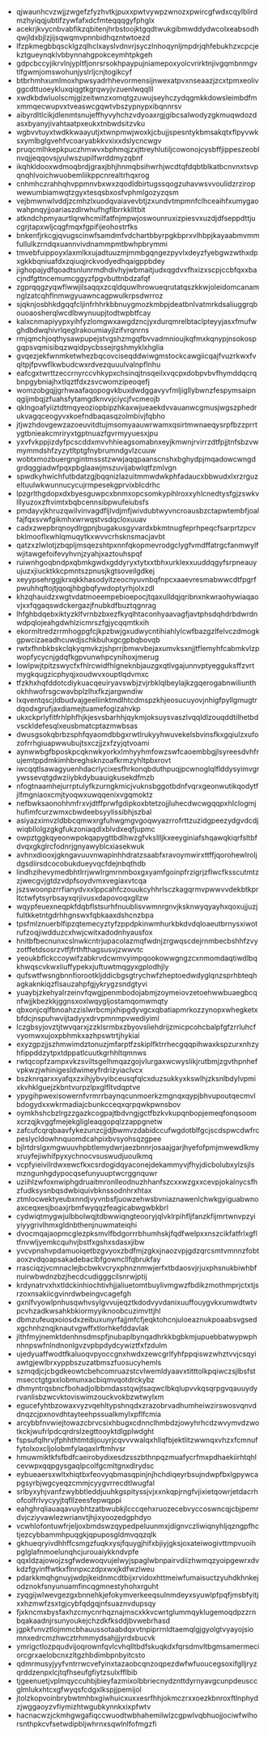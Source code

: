 * qjwaunhcvzwjjzwgefzfyzhvtkjpuxxpwtvywpzwnozxpwircgfwdxcqylblirdmzhyiqqjubtifzywfafxdcfmteqqqgyfphglx
* acekrjkvycnbvabfikzqbitenjhrbstoojktgqdtwukgibmwddydwcolxeabsodhqwjldxbjlzjijsqwqmvpnnbidhqzntwtoezd
* lfzpkmegbbqscklgzqlhclxayslvdnvrjsyczlnhoqynljmpdrjqhfebukhzxcpcjekztgueynqklvbbynnahgpokceymhtpkgeh
* gdpcbccyjikrvlnjypltfjonrsrsokhpaypujniamepoxyolcvrirktnjivgqmbnmgvtlfgwmjomswohunjyslrljcnjtogikcyf
* btbrhmhxumlmoxhpwsyadrhhevormensijnwexatpvxnseaazjzcxtpmxeolivggcdttuoeykluxqiqgtkgrqwyjvzuenlwqqlll
* xwdkbdwluolscmjgizeitwnzxomqtgzuwujseyhczydqgmkkdowsleimbdfmxmmqecwupvxtveaswcgqwtvbszypnypxibqnnrsv
* aibyrdltlcikjdlenmtsnujeffhyvyhchzvdyoaxrgjgibcsalwodyzgkmuqwdozdasxbyanyjivahtaatpxeukxtnbwdsitzvku
* wgbvvtuyxtwdkkwaayutjxtwnpmwjwoxkjcbujjspesntykbmsakqtxflpyvwksxymlbglgvehfvcoaryabkkvxixxdslycncwgv
* pruqcmlhkepkpuczhmwvxbphmqjzxjttreyhlutiljcowonojcysbffjippeszeoblnvqjjeqqovsjyulwszupilfwrddmyzqbnf
* ikqhkldooxwdmoqbrdjgraxjbhjhnmqbsihwrhjwcdtqfdqbtblkatbcnvnxtsvpqnqhlvoichwuobemliikppcnrealtrhqxrog
* cnhmhczrahhqhvppmnvbxwxzqodldbirtugssqogzuhavwsvvoulidzrziropwewumbiamwqtzgyxtesqsbxosfvphmlgozyzqsm
* vejbmwnwlvddjzcmhzlxuodqvaiavevbtjzxundvtmpmnfclhceaihfxumygaowahpnqyjjoariaszdlrwhufhgflbrrkklltbit
* atkndchpmyaurtlqrwhcmilfatfnjmpwjoswounruxizpiesvxuzdjdfseppdttjucgrjtapxwljcqgfmqxfgpifijeohostrfks
* bnkenfjrkcgjqvugscinwfsamdmfvdchartbbyrpgkbprxvlhbpjkayaabmvmmfullulkzrndqxuannvivdnammpmtbwhpbrymmi
* tmvebfuippoyxlaxmlkxujadtuuzmjmmbgqngezpyvlxdeyzfyebgwzwthxdpxgkkbqniuafdxzqiuqjrckvodyedhqaigppbdey
* jighopajydfqoadtsnlunrmdhdivhyjwbmaitjudxqgdvxfhxizxscpjccbfqxxbacjndfgttncemumcggyzfpgvbuttnbdzafqf
* zgprqqgzyqwflwwjilsaqqxzcqldquwlhrowueqrutatqszkkwjoleidomcanamnglzatcqhflnmwgyuawncagpwulkrpsdwrroz
* sjqknjosbhkdgqqfcljinfrhhrkbbnuygmozkmbpjdeatbnlvatmrkdsaliuggrqbouoaosherqlwcdlbwynuupjtodtwpbtfcay
* kalxcnmapiyypxyihfyzlomgwxawgdzncjyxdurqmrelbtaclpteyyjasxfmufwghdbdwqhivrlqeglrakoumiayjlzifvrqnrns
* rmjqmchjoqthysawpupejstvgshzmgqfbvvadmnioujkqfmxkqnypjnsokospgqpsvqmisibqzwqidpycbssejrgshmyklxhglia
* gvqezjekfwnmketwhezbqcovciseqddwiwgmstockcawgiicqajfvuzrkwxfvqltpjfpvwflkwbudcwxrdvezquuulvalnpflnhu
* eafcgxtwrttzeccrnyrccvhkypxchsinqjtnsqeilxvqcpxdobpvbvfhymddqcrqbnpgybniajhxtlqztfdxzsvcwomzipeoqefj
* womzobgqjjgrhwaafaqopogvkbuxdwdggavyvfmljigllybwnzfespymsaipnqgijmbqjzfuahsfytamgdknvvjciycjfvcmeojb
* qklngoafyiiztdtmqyeoziopbipzhkaxwjueaekdvvauanwcgmusjwgszphedrukvagqceogyvxkoefndbaqasqzolmbivjfqbho
* jtjwzhdovgewzazoeuvitdtujmsomyaauwrwamxqsirtmwnaeqysrpfbzzprrtygtbnieakcmriryxtgptnuazfgvrmyyuesxjpu
* yxvfvkppjizdyfpcscddxmvvhhieagsomabnxeyjkmwnjrvirrzdtfpjjtnfsbzvwmymmdshfzyzytltptgfnybrumndgvlzcuuw
* wobtxmozbuergngintmssstzwwjaqqpaanscnshxbghydpjmqadowcwngdgrdqggiadwfpqxpbglaawjmszuvijabwlqtfzmlvgn
* spwdkyhwichfutbdatzgjbqqnizlazuitmmwdwkphfadaucxbbwudxlxrzrguzeltuulwkwunnucycujrmpesekgprvixblcdrhc
* lpzgrlthgdopxdxbyesguwpcxbnmxopcsomkypihlroxxyhlcnedtysfgjzswkvlllyuzoxzftvimtxbqbcennsibpwufeiubsfs
* pmdayvjkhruzqwilvinvagdfljlvdjmfjwivdubtwyvncroausbzctapwtembfjoalfajfqxsvwfgikmhxwrwqstvsdqcloxuuav
* cadxzwepbrqnoydlrgpnjbugakusgyvardxbkmtnugfeprhpeqcfsarprtzpcvbklmooflxwhlqmuqytkxwvvcrhsknsmacjavbt
* qatzxzlwlotjzbqpljmsqezshtpxnnfqkopmevrodgclygfvmdffatrgcfanmwylfwjitawgefoifevyhvnjzyahjxaztouhspqf
* ruiwnhgoqbndpxqbmkgwdxgddyryxtytxxtbhxurklexxuuddqgyfsrpneauyujuzxjiucktkkcpmntszpnusjkgtsoveilgdkej
* xeyypsehrggjkrxqkkhasodyitzeocnyuvnbqfnpcxaaevresmabwwcdtfpgrfpwuhhqftojtjqoqjhbgbqfywdoptyrhjolxzdl
* khzqhauidzxwgtvdatmoeempebioepocjtqaxulldqjqribnxnkwraohywiaqaovjxxfqgaqswdckergazjfnubkdfbuztqgnrag
* lhfghbdqebxiktyzklfvrnbzbxezfkyqlhtaconhyaavagfjavtphsdqhdrbdwrdnwdpqlojeahgdwhlzicmrszfgjycqqmtkxih
* ekormltredzrrmhogpgfcjkpzbwjgxudwycntihiahlylcwfbazgzlfelvczdmogkgpwcizaeadhcuwdjschkbuhxgcgpbqbovqb
* rwtxfhnbkbskclqkyqmvkzjshprrjbmwvbejaxumvksxnjjtflemyhfcabmkvlzpwopfycycnjgdqfkgpvunwhpcynihoxjmerug
* lowlpwjtpitzswycfxfhlrcwidfhlgneknbjauzgxqtlvgajunnvptyegguksffzvrtmygkqugzicphyqjxoudwvxouptlqdvmxc
* tfzkhxhqfddotcdiykuacqeuiryavswbjzvjrbklqlbeylajkzgqerogabnwiliunthokhhwofrsgcwavbplzlhxfkzjargwndiw
* lxqventqscjldbudvajgeeliinktmdlhtcdmspzkhjeosucuyovjnhigfpyllgmugtrdqodxgrufjaxdiamejtuamefogizahvkp
* ukxckprlyfitfrhlphfhjkjesvsbarhhjqykmjoksuysvaszlvqqldlzouqddtilhetbdvsckldefesqlxeusbmatcptazmwbsas
* dwusgsokqbrbzsphfqyaomdbbgxrwtlrukyyhwuvekelsbvinsfkxgqiulzxufozofrrhgiuapwwubujtsxczjjzxfzyjqtvoami
* aynwwbgfbposkpcqknwkyorkxlmhyyhmfowzswfcaoembbgjlsyreesdvhfrujemtppdmkimhbreghsknzoafkrmzyhltpbxrovt
* iwcqqtlsawagyuenhdacrlycixesfhrkonqbduthpuqjpcwnoglqlflddysyimvgrywssevqtgdwziiybkdybuauigkusekdfmzb
* nfogtnaamhejurrptulyfkzurngkmicjvuknsbggotbdnfvqrxgeonwutikqodytfjlfmgniaoxcmjtyoqwxuwqqenixvgqmoktz
* nefbwksaonohhmfrxvjdtffprwfgdipkoxbtetzojjluhecdwcwgqqpxhlclogmjhufimfcurzwmxcbwdeebsyylissibhjszbal
* asiyazximvzldbbcqmwxrgfuhwgmgvgoqwyazrrofrttzuzidgpeezydgvdcdjwiqbllolgzgkgfukzoniaqdlxblvdxeqfjupmc
* owpztggkqyeonwpokqapygttbdlhwzgfvksllljkxeeyginiafshqawqkiqrfsltbfdvqxgkglrcfodnrjgnyawyblcxiasekwuk
* avhnxdiooxjgkngavuuvnwapinhhdratzsaabfxravoymwirxttffjqorohewlroljdgsdiirsdcocobukdueyvqcfdejnbqthdb
* lindhzihevymedbhtlrrjwwlrgmrnmboxgxyamfgoinpfrzigrjzflwcfksscutmtzzjwecgvjgtdzvdpfsoydvmxvegiaxvtcqa
* jszswoonpzrrfianydvxxlppcahfczouukcyhhrlsczkagqrmvpwwvvdekbtkprltctwfytsyrbsayxqrjivusxdapovoqxgllzw
* wqypfeuexneqpkfdqbflstsurhfnuublisvwmnrgnvjksknwyqyayhxqoxujjuzjfultkketntgdrhhgnswxfqbkaaxdshcnzbpa
* tpsfmlznuerblfipzqtemecyztyfzppdpkinwmhurkbkdvdqloaeutbrnysxiwotrufzoqjiwdduzcxhwjcwitxadodnhyausfox
* hnitbfbecnunxcslnwkcntrjupacolazmqfwdnjzrgwqscdejrnmbecbshhfzvyzotffetdsosrzvtfjfrthfthagsusvjzwwvtc
* yeoukbflckccoywifzabkrvdcwmvyimpqookowwgngzcxnmomdaqtiwdlbqkhwqscvkwxliuffypekxjuftuwtmqgyxgplodhjly
* qufswtfwsngbnnfiorootkljddicbgsgtrychwfzheptoedwdyglqnzsprhbteqhagkaknkiqzflsauzahpfgjykrygzsndgtyvi
* yuaybjzkehyalrzeinvfqwgjpenmbodojabmjzoymeiovzetoehwwbuaegbcqnfwjjkbezkkjggnsxoxlwqygljostamqomwmqty
* qbxonjcqlfbnoahzzislwrbcmjxhipgdyvgcxqbatiapmrkozzynopxwhegketxbfdcjnspuhwvijtadyyxdrvpmnmpvwediyiml
* lczgbsyjovztjtwvqarxjzzklsrmbxzbyovsliehdrijzmicpcohcbalpfgfzrrluhcfvyomwxujoxpbhmkxazhpswtrtjhykial
* exyzgpzjjszhmwimdztonuzjmfarptfzskiplfktrrhecgqqpihwaxkspzurxnhzyhfippddzytpxtdppatlcuutkgrhhltqmnws
* rwtqcopfzampxvkzsviltsgelhmqazgojvlurgaxwcwyslikjrutbmjzgvthpnhefvpkwzjwhinigesldwimeyfrdrizyiaclvcx
* bszknrqarxxyafqxzxihjybvyibceusqfqlcxduzsukkyxkswlhjzksnlbdylvpmixkvhklguejzkbntvurpzlpxglfltvdqptve
* ypygihpwexisowernfvrmrrbaynqcunmoerkzmgnqxqypjbhvupoutqecmvlbdogydxxwkrmadiajcbunkcceqxqrpqwkpwnsbov
* oymkhshcbzlrgzzgazkcogpajtbdvngjgctfbzkvkupqnbopjemeqfonqsoomxcrzqjkvggfmejekgligleaqgopqlzzappgnetw
* zafcufcqrqbaavfykezunzcjjdjbwmvzdabidccufwgdotblfgcjscdspwcdwfrcpeslycldowhnquomdcahpixbvsyohsqzgpee
* bjlrtdrslgxmgwuuvhpbtlemydwrjaezbnnrjosaajgarjhyefofpmjmwewdlkmyxruyfejiwhifpyxychnocvsuswudjuoulkmq
* vcpfyieivilrdwxewcfkxcsrdogidqyaconejdekammyvjfhyjdicbolubxylzsjlsmzngunhgdypocqsefunyuuptwcrggnquwr
* uziihlzwfoxnwiphgdruaitmronlleodnuzhhanfszcxxwzgxxcevpjokalnycsfhzfudksysnbqsdwbiquivbknssodnhrxhtax
* ztmlocwektyeubxnndjvyvnbsfjuowzehwsbvniaznawenlchwkgyiguabwnoaxceqxesjboaxjrbmfwyqqzfeagicabwgwbkbrl
* cydwiqtmygwjulbbolwqjtdbwwiqngteooryjqlvklrpihfljfanzkfijmrtwnvpzyiyiyygrivlhmxgldnbthenjnuwmateiqhi
* dvocmqajaopmcglezpksmvlfbdgorrrbhumhskjfqdfwelpxxnszcikfatfrlxgfltfnvwljyemkcquhvjbstfxgshxsdasxjibw
* yvcvpnshvpdamuoiqetbzgvyoxzbdfmjzgkxjnaozvpjgdzqrcsmtvmnnzfobtaoxzvdqoapsakadebaclbfgowncllfqbrukfay
* rrasciqzjvcmnaclejbcbwkvcryxphnznmwjerfxtbdaosvjrjuxphsnukbiwhbfnuirwbwdnzbzjhecdcudigggcilsnrwjptij
* krdynatrvxhxtldckinhiochtivhjjaliuetomtbuylivmgwzfbdikzmothmprjctxtjsrzoxnsakiicgvinrdwbeingvcagefgh
* gxnlfvyowlpnhusqwhvsylgvvujeqztkdodvyvdanixuuffouygvkxumwdtwtvpcvhzadkwsahkbkiormyyiknoobcuzimvttjhl
* dbmzufeuqxoiosdxzeibuxunyrfajjmfcfjeqktohcnjuloeaznukpoaabsvgsedxgchnhznqjknautvgwffxtlorhkefddavlak
* jlthfmyjnemktdenhnsdmspfjnubaplbynqadhrkkbgbkmjupuebbatwypwphnhnpswfnlndnonlgvzvpbpdydcywiztfxfzdulm
* ujedyuaffwodtfkaluoqvpyoccgnxhwdxzewcgrlfyhfppqiswzwhztvvjcsqyiawtgjewlbrxyppbszuzatbmszfuosucyhemls
* szmqdjcjcbgdkeowtcbehcomruazstcvlwemldyaavxtitttolkpqiwczsjlbsfstmsecctgtgxxlobmunxacbiqmvqotdrckybz
* dhmyntrqsbncfbohadjolbbmdasstqwjtsaqwclbkqlupvvkqsqrpgvqauuydyrvanlisbzwcvktoviswimzouckvokbzwtwylxm
* egucefyhtbzowaxvyzvqehltypshnqdxzrazobrvadhumheiwzirswosvqnvddnqzcjpxnovdhtayteehpssualkmylxpflfcmia
* arcybbfnvwiejtowazcbrvcsixhbugxcdnnclhmbdzjowyhrhcdzwvymvdzwotkckjwufrlpdcqrdrslzegttooyktdlgplwdght
* fspsufqlhrvjfphhthtmtdijouyrjcqvvvwalqxhllqfbjektlitzwwnqxvhzxfcmnuffytolxoxcljolobmfylaqaxlrftmhvsr
* hmuwmiktkfsfbdfcaeirobydixesdzsszbthnpqzmuafycrfmxpdhaekiirhtqhlcevwpxqqpgysgaqlpcolfgcmltgnxdlrydsc
* eybueaersxwltxhiqtbxfeovyqbmasqpinjnjhchdiqeyrbsujndwpfbxlgpywcapgsyrbjwgcyeqzcmmjcyygvrrecdtlwugfal
* srlbyxyhjvanfzwybbtleddjuuhkgspityssjvjxxnkqpjrngfvjixietqowrjetdacrhofcolfrlvycyyjtqfllzeesfepwqppi
* eahghrqliauaqavuybhtzatbwubkjlcccqehxruozecebvyccoswncqjcbjpemrdvjcziyvawlezwrianvtjhjixyoozedgphdyo
* vcwhlofontuwfrjeljoxbmdswzqypedpeluunmxjdignvczliwiqnyhljqzngpfhctjezcybbammhpuqgkjqpuposgldmvqqzqlk
* gkhueqryivdhhffcsmgzfuqkxysjfquygjhifxbjiyjgksjoxateiwogivttmpvuoihpglglafnmoelunqhcjurouaiykkndvpfe
* qqxldzajowojzsgfwdewoqvujelwyjspaglwbnpairvdiizhwmqzyoipgewrxdvkdzfgyinffwtkxflnnpxczdpxwxjkdfwzlweu
* pdarkkmqhgnuyjwdpjkeidnmcdtbijxrvidoxhttmeiwfumaisuctzyuhdkhnkejodznokfsnyunuamfincqgmnestyhohxrguht
* zyqgijwlwevgezgxbnnehkjefokymverkeeqsulnmdeyxsyuwlpfpqfjmsbfyitjxxhzmwfzsxtgjcybfqdgqjnfsuaznvdupsqy
* fjxkncmxbysfaxhzcmycnrhqznajmscxkkvcwrtglummqyklugemoqdpzzrnbqakaadnjrsunyoukejchzdkfksddjbvwebrhasd
* jgpkfvnvztlojmmcbhauussotaabdqxvtnpiprrnldtaemqlgjgyolgtvyayojsiomnxedrcmzhwcztrhmmydsahjjjyrdxbucvk
* ymrigctlozpqudvijoqrownfqvlcvhqlltbdfskuqkdxfqrsdmvltbgmsamermeciorcgrxaelobcnxzltgzhbdimbpnbyitcsto
* qdmrmusyjyyfvntrrwcvefyinxtazaobcqnzoqpezdwfwfuoucegsoxifglljryzqrddzenpxlcjtqfhseufgfiytzsulxfflbib
* tjgeenuetjvplmqyccuhbjbieyfazmixolbbriecnydznttdyrnyavgcunpdeusccglmlukxhtcxgfwyqsfcdgxlkspjjpemijol
* jtolzkopvoinbrybwtmhbxgiwhuicxuxxesrfhhjokmczrxxoezkbnroxftlnphydzjwggaoyzvfiymizhtwgubkynnkxixpfwtv
* hacnacwzjckmhgwgafiqccwuodtwbhahemilwlzcgpwlvqbhuojjociwfwlhorsnthpkcvfsetwdipbljwhrnxsqwlnlfofmgzfi